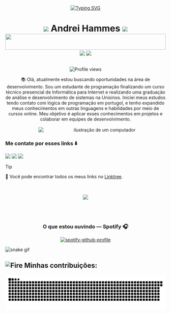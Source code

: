 <div align="center" style="text-align: center;">
  <a href="https://git.io/typing-svg">
    <img src="https://readme-typing-svg.herokuapp.com/?center=true&vCenter=true&color=A020F0&lines=Hello,+I+am+Andrei+💫;I+am+a+Full-Stack+developer+💻;welcome+to+my+profile+" alt="Typing SVG">
  </a>
</div>


<h1 align="center" style="margin-bottom: 0;">
  <img src="https://media.giphy.com/media/vGWZEktceb6HS/giphy.gif" width="30">
  Andrei Hammes <img src="https://media.giphy.com/media/vGWZEktceb6HS/giphy.gif" width="30">
</h1>


<img width="100%" height="50" src="https://i.imgur.com/dBaSKWF.gif" />

<div align="center">
  
  <img height="150em" src="https://github-readme-stats-sigma-five.vercel.app/api?username=andreihammes&show_icons=true&theme=midnight-purple&include_all_commits=true&count_private=true"/>
  <img height="150em" src="https://github-readme-stats-sigma-five.vercel.app/api/top-langs/?username=andreihammes&theme=midnight-purple&hide_border=false&&layout=compact"/>
</div>
<br>

<p align="center"><img src="https://komarev.com/ghpvc/?username=AndreiHammes&color=blueviolet" alt="Profile views" /></p>

<p align="center">📚 Olá, atualmente estou buscando oportunidades na área de desenvolvimento. Sou um estudante de programação finalizando um curso técnico presencial de Informática para Internet e realizando uma graduação de análise e desenvolvimento de sistemas na Unisinos. Iniciei meus estudos tendo contato com lógica de programação em portugol, e tenho expandido meus conhecimentos em outras linguagens e habilidades por meio de cursos online. Meu objetivo é aplicar esses conhecimentos em projetos e colaborar em equipes de desenvolvimento. 
<br>
<br>
<img src="https://raw.githubusercontent.com/MicaelliMedeiros/micaellimedeiros/master/image/computer-illustration.png" alt="ilustração de um computador" min-width="400px" max-width="400px" width="400px" align="right">
<br>

### Me contate por esses links ⬇️
<a href="https://www.instagram.com/andreihammes/?igsh=MWhoYzZwZnhoeWFlNw%3D%3D" target="_blank"><img src="https://img.shields.io/badge/Instagram-%23A020F0?style=for-the-badge&logo=instagram&logoColor=white" target="_blank"></a>
<a href="mailto:andreihammes1067@gmail.com"><img src="https://img.shields.io/badge/Gmail-%23A020F0?style=for-the-badge&logo=gmail&logoColor=white" target="_blank"></a>
<a href="https://www.linkedin.com/in/andrei-hammes/" target="_blank"><img src="https://img.shields.io/badge/LinkedIn-%23A020F0?style=for-the-badge&logo=linkedin&logoColor=white" target="_blank"></a>

> [!TIP]  
> 🌲 Você pode encontrar todos os meus links no <a href="https://linktr.ee/andreihammes" target="_blank">Linktree</a>. <br> <br>


<br>

<div align="center">
  <img src="https://skillicons.dev/icons?i=py,js,html,css,java,git&perline=14" />
</div>

<br> <br>
<div align="center">
  
### O que estou ouvindo — Spotify 🎧 
[![spotify-github-profile](https://spotify-github-profile.kittinanx.com/api/view?uid=22azzpc3g3whsq5vlnkrctj6q&cover_image=true&theme=novatorem&show_offline=false&background_color=121212&interchange=false&bar_color=53b14f&bar_color_cover=false)](https://github.com/kittinan/spotify-github-profile)

</div>




![snake gif](https://github.com/AndreiHammes/AndreiHammes/blob/output/github-contribution-grid-snake-dark.svg.gif)
## <img src="https://raw.githubusercontent.com/Tarikul-Islam-Anik/Animated-Fluent-Emojis/master/Emojis/Travel%20and%20places/Fire.png" alt="Fire" width="25" height="25" /> Minhas contribuições:
<img alt="snake eating my contributions" src="https://raw.githubusercontent.com/ViictorrMillan/ViictorrMillan/output/github-contribution-grid-snake-dark.svg" />
